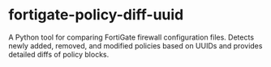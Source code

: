 # fortigate-policy-diff-uuid
A Python tool for comparing FortiGate firewall configuration files. Detects newly added, removed, and modified policies based on UUIDs and provides detailed diffs of policy blocks.
